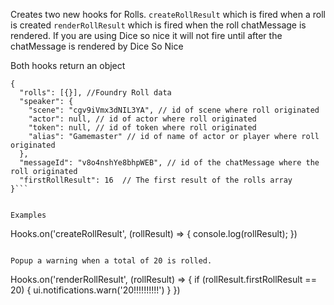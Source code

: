 Creates two new hooks for Rolls.
`createRollResult` which is fired when a roll is created
`renderRollResult` which is fired when the roll chatMessage is rendered. If you are using Dice so nice it will not fire until after the chatMessage is rendered by Dice So Nice

Both hooks return an object
```
{
  "rolls": [{}], //Foundry Roll data
  "speaker": {
    "scene": "cgv9iVmx3dNIL3YA", // id of scene where roll originated
    "actor": null, // id of actor where roll originated
    "token": null, // id of token where roll originated
    "alias": "Gamemaster" // id of name of actor or player where roll originated
  },
  "messageId": "v8o4nshYe8bhpWEB", // id of the chatMessage where the roll originated
  "firstRollResult": 16  // The first result of the rolls array
}```


Examples
```
Hooks.on('createRollResult', (rollResult) => { 
   console.log(rollResult);
})
```

Popup a warning when a total of 20 is rolled.
```
Hooks.on('renderRollResult', (rollResult) => { 
   if (rollResult.firstRollResult == 20) { 
     ui.notifications.warn('20!!!!!!!!!!')
   }
})
```